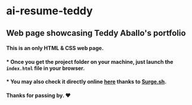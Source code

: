 # ai-resume-teddy
## Web page showcasing Teddy Aballo's portfolio

#### This is an only HTML & CSS web page.
#### * Once you get the project folder on your machine, just launch the `index.html` file in your browser.
#### * You may also check it directly online [here](http://teddyaballo.surge.sh) thanks to [Surge.sh](https://surge.sh/).

#### 

#### Thanks for passing by. :heart:
